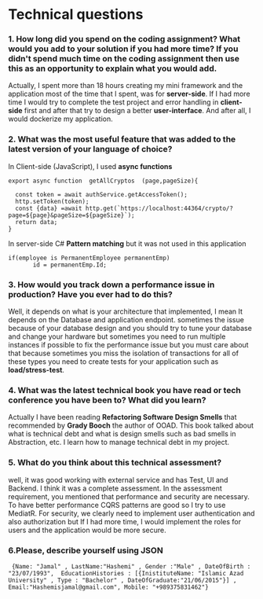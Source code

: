 ﻿# Technical questions
### 1. How long did you spend on the coding assignment? What would you add to your solution if you had more time? If you didn't spend much time on the coding assignment then use this as an opportunity to explain what you would add.
Actually, I spent more than 18 hours creating my mini framework and the application most of the time that I spent, was for **server-side**. 
If I had more time I would try to complete the test project and error handling in **client-side** first and after that try to design a better **user-interface**.
And after all, I would dockerize my application.
### 2. What was the most useful feature that was added to the latest version of your language of choice?
In Client-side (JavaScript), I used  **async functions**

    export async function  getAllCryptos  (page,pageSize){
      
      const token = await authService.getAccessToken();
      http.setToken(token);
      const {data} =await http.get(`https://localhost:44364/crypto/?page=${page}&pageSize=${pageSize}`);
      return data;
    }
In server-side C# **Pattern matching**  but it was not used in this application 

    if(employee is PermanentEmployee permanentEmp)
           id = permanentEmp.Id;

 ### 3. How would you track down a performance issue in production? Have you ever had to do this?
 Well, it depends on what is your architecture that implemented, I mean It depends on the Database and application endpoint. sometimes the issue because of your database design and you should try to tune your database and change your hardware but sometimes you need to run multiple instances if possible to fix the performance issue but you must care about that because sometimes you miss the isolation of transactions for all of these types you need to create tests for your application such as **load/stress-test**.
  
 ### 4. What was the latest technical book you have read or tech conference you have been to? What did you learn?
 Actually I have been reading **Refactoring Software Design Smells** that recommended by **Grady Booch** the author of OOAD. 
 This book talked about what is technical debt and what is design smells such as bad smells in Abstraction, etc.
 I learn how to manage technical debt in my project. 
 ### 5. What do you think about this technical assessment?
well, it was good working with external service and has Test, UI and Backend. I think it was a complete assessment.
In the assessment requirement, you mentioned that performance and security are necessary. To have better performance CQRS patterns are good so I try to use MediatR. For security, we clearly need to implement user authentication and also authorization but If I had more time, I would implement the roles for users and the application would be more secure.
 ### 6.Please, describe yourself using JSON

     {Name: "Jamal" , LastName:"Hashemi" , Gender :"Male" , DateOfBirth : "23/07/1993",  EducationHistories : [{InistituteName: "Islamic Azad University" , Type : "Bachelor" , DateOfGraduate:"21/06/2015"}] , Email:"Hashemisjamal@gmail.com", Mobile: "+989375831462"}
